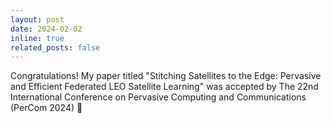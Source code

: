 ```yaml
---
layout: post
date: 2024-02-02  
inline: true
related_posts: false
---
```


Congratulations! My paper titled "Stitching Satellites to the Edge: Pervasive and Efficient Federated LEO Satellite Learning" was accepted by  The 22nd International Conference on Pervasive Computing and Communications (PerCom 2024) 🎉 
